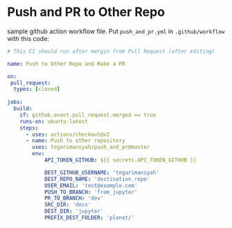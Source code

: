 # Push and PR to Other Repo

sample github action workflow file. Put `push_and_pr.yml` in `.github/workflow` with this code:

```yml
# This CI should run after mergin from Pull Request (after editing)

name: Push to Other Repo and Make a PR

on:
 pull_request:
  types: [closed]
  
jobs:
  build:
    if: github.event.pull_request.merged == true
    runs-on: ubuntu-latest
    steps:
      - uses: actions/checkout@v2
      - name: Push to other repository
        uses: tegarimansyah/push_and_pr@master
        env:
            API_TOKEN_GITHUB: ${{ secrets.API_TOKEN_GITHUB }}

            DEST_GITHUB_USERNAME: 'tegarimansyah'
            DEST_REPO_NAME: 'destination_repo'
            USER_EMAIL: 'test@example.com'
            PUSH_TO_BRANCH: 'from_jupyter'
            PR_TO_BRANCH: 'dev'
            SRC_DIR: 'docs'
            DEST_DIR: 'jupyter'
            PREFIX_DEST_FOLDER: 'planet/'
```